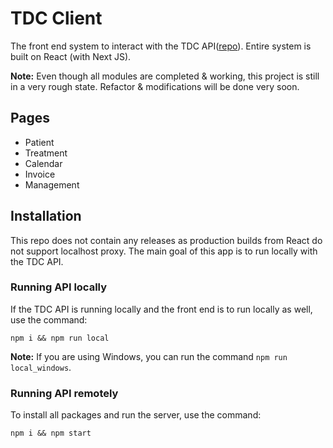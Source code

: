 TDC Client
=
The front end system to interact with the TDC API([repo](https://github.com/datmemerboi/TDC)). Entire system is built on React (with Next JS).

**Note:** Even though all modules are completed & working, this project is still in a very rough state. Refactor & modifications will be done very soon.

## Pages
- Patient
- Treatment
- Calendar
- Invoice
- Management

## Installation
This repo does not contain any releases as production builds from React do not support localhost proxy. The main goal of this app is to run locally with the TDC API.

### Running API locally
If the TDC API is running locally and the front end is to run locally as well, use the command:

```
npm i && npm run local
```

**Note:** If you are using Windows, you can run the command `npm run local_windows`.

### Running API remotely
To install all packages and run the server, use the command:

```
npm i && npm start
```
